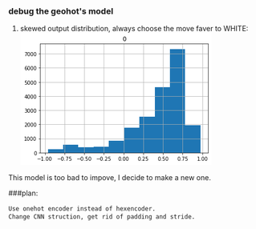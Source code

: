 ### debug the geohot's model
1. skewed output distribution, always choose the move faver to WHITE:
![output distribution](output_distribution_of_geohot_model.png)

This model is too bad to impove, I decide to make a new one.

###plan:

	Use onehot encoder instead of hexencoder.
	Change CNN struction, get rid of padding and stride.

